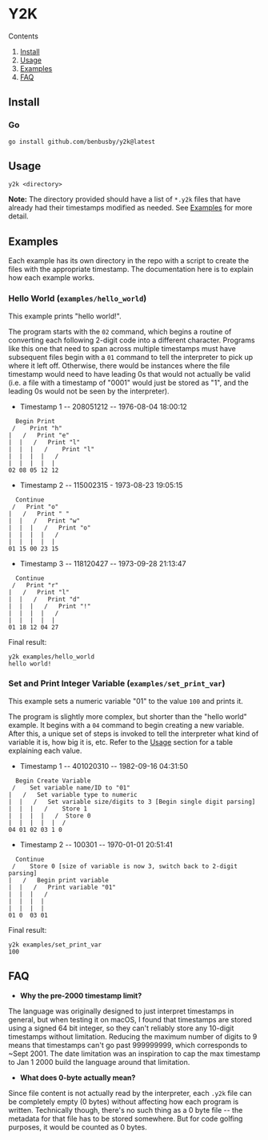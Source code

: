 # Y2K

Contents
1. [Install](#install)
2. [Usage](#usage)
3. [Examples](#examples)
4. [FAQ](#faq)

## Install

### Go
`go install github.com/benbusby/y2k@latest`

## Usage

```
y2k <directory>
```

**Note:** The directory provided should have a list of `*.y2k` files that have already
had their timestamps modified as needed. See [Examples](#examples) for more
detail.

## Examples

Each example has its own directory in the repo with a script to create the
files with the appropriate timestamp. The documentation here is to explain
how each example works.

### Hello World (`examples/hello_world`)

This example prints "hello world!".

The program starts with the `02` command, which begins a routine of converting
each following 2-digit code into a different character. Programs like this one
that need to span across multiple timestamps must have subsequent files begin
with a `01` command to tell the interpreter to pick up where it left off.
Otherwise, there would be instances where the file timestamp would need to have
leading 0s that would not actually be valid (i.e. a file with a timestamp of
"0001" would just be stored as "1", and the leading 0s would not be seen by the
interpreter).

- Timestamp 1 -- 208051212 -- 1976-08-04 18:00:12
```
  Begin Print
 /    Print "h"
|   /   Print "e"
|  |   /   Print "l"
|  |  |   /    Print "l"
|  |  |  |   /
|  |  |  |  |
02 08 05 12 12
```
- Timestamp 2 -- 115002315 - 1973-08-23 19:05:15
```
  Continue
 /   Print "o"
|   /   Print " "
|  |   /   Print "w"
|  |  |   /   Print "o"
|  |  |  |   /
|  |  |  |  |
01 15 00 23 15
```
- Timestamp 3 -- 118120427 -- 1973-09-28 21:13:47
```
  Continue
 /   Print "r"
|   /   Print "l"
|  |   /   Print "d"
|  |  |   /   Print "!"
|  |  |  |   /
|  |  |  |  |
01 18 12 04 27
```

Final result:
```
y2k examples/hello_world
hello world!
```

### Set and Print Integer Variable (`examples/set_print_var`)

This example sets a numeric variable "01" to the value `100` and prints it.

The program is slightly more complex, but shorter than the "hello world" example.
It begins with a `04` command to begin creating a new variable. After this, a
unique set of steps is invoked to tell the interpreter what kind of variable it
is, how big it is, etc. Refer to the [Usage](#usage) section for a table
explaining each value.

- Timestamp 1 -- 401020310 -- 1982-09-16 04:31:50

```
  Begin Create Variable
 /    Set variable name/ID to "01"
|   /   Set variable type to numeric
|  |   /   Set variable size/digits to 3 [Begin single digit parsing]
|  |  |   /    Store 1
|  |  |  |   /  Store 0
|  |  |  |  |  /
04 01 02 03 1 0
```

- Timestamp 2 -- 100301 -- 1970-01-01 20:51:41
```
  Continue
 /    Store 0 [size of variable is now 3, switch back to 2-digit parsing]
|   /   Begin print variable
|  |   /   Print variable "01"
|  |  |   /
|  |  |  |
|  |  |  |
01 0  03 01
```

Final result:
```
y2k examples/set_print_var
100
```

## FAQ

- **Why the pre-2000 timestamp limit?**

The language was originally designed to just interpret timestamps in general,
but when testing it on macOS, I found that timestamps are stored using a signed
64 bit integer, so they can't reliably store any 10-digit timestamps without
limitation. Reducing the maximum number of digits to 9 means that timestamps
can't go past 999999999, which corresponds to ~Sept 2001. The date limitation
was an inspiration to cap the max timestamp to Jan 1 2000 build the language
around that limitation.

- **What does 0-byte actually mean?**

Since file content is not actually read by the interpreter, each `.y2k` file
can be completely empty (0 bytes) without affecting how each program is
written. Technically though, there's no such thing as a 0 byte file -- the
metadata for that file has to be stored somewhere. But for code golfing
purposes, it would be counted as 0 bytes.
